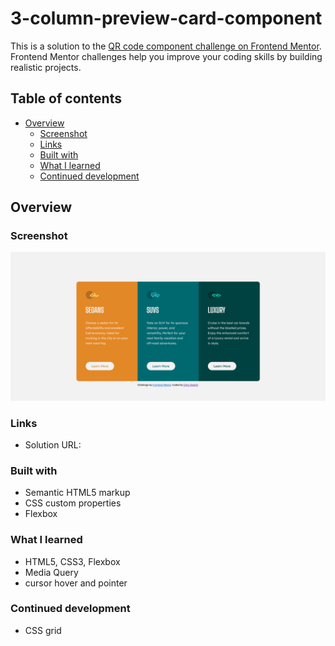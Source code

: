 # 3-column-preview-card-component

This is a solution to the [QR code component challenge on Frontend Mentor](https://www.frontendmentor.io/challenges/qr-code-component-iux_sIO_H). Frontend Mentor challenges help you improve your coding skills by building realistic projects.

## Table of contents

- [Overview](#overview)
  - [Screenshot](#screenshot)
  - [Links](#links)
  - [Built with](#built-with)
  - [What I learned](#what-i-learned)
  - [Continued development](#continued-development)

## Overview

### Screenshot

![](images/screenshot.png)

### Links

- Solution URL:

### Built with

- Semantic HTML5 markup
- CSS custom properties
- Flexbox

### What I learned

- HTML5, CSS3, Flexbox
- Media Query
- cursor hover and pointer

### Continued development

- CSS grid
